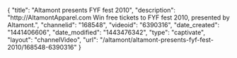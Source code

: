 {
    "title": "Altamont presents FYF fest 2010",
    "description": "http:\/\/AltamontApparel.com Win free tickets to FYF fest 2010, presented by Altamont.",
    "channelid": "168548",
    "videoid": "6390316",
    "date_created": "1441406606",
    "date_modified": "1443476342",
    "type": "captivate",
    "layout": "channelVideo",
    "url": "\/altamont\/altamont-presents-fyf-fest-2010\/168548-6390316"
}